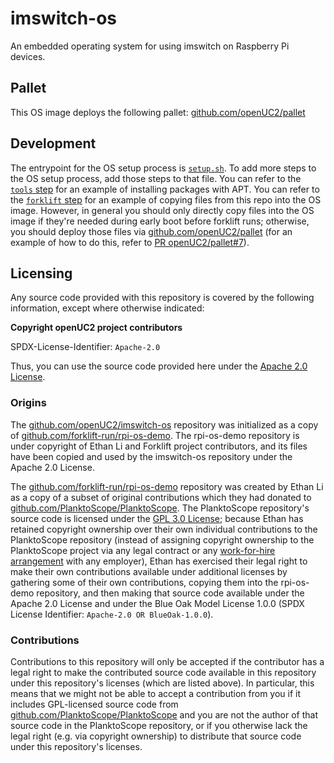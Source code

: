 # imswitch-os
An embedded operating system for using imswitch on Raspberry Pi devices.

## Pallet

This OS image deploys the following pallet:
[github.com/openUC2/pallet](https://github.com/openUC2/pallet)

## Development

The entrypoint for the OS setup process is [`setup.sh`](./setup.sh). To add more steps to the OS
setup process, add those steps to that file. You can refer to the [`tools` step](./tools/install.sh)
for an example of installing packages with APT. You can refer to the
[`forklift` step](./forklift/install.sh) for an example of copying files from this repo into the OS
image. However, in general you should only directly copy files into the OS image if they're needed
during early boot before forklift runs; otherwise, you should deploy those files via
[github.com/openUC2/pallet](https://github.com/openUC2/pallet) (for an example of how to do this,
refer to [PR openUC2/pallet#7](https://github.com/openUC2/pallet/pull/7)).

## Licensing

Any source code provided with this repository is covered by the following information, except where
otherwise indicated:

**Copyright openUC2 project contributors**

SPDX-License-Identifier: `Apache-2.0`

Thus, you can use the source code provided here under the
[Apache 2.0 License](https://www.apache.org/licenses/LICENSE-2.0).

### Origins

The [github.com/openUC2/imswitch-os](https://github.com/openUC2/imswitch-os) repository was
initialized as a copy of
[github.com/forklift-run/rpi-os-demo](https://github.com/forklift-run/rpi-os-demo). The rpi-os-demo
repository is under copyright of Ethan Li and Forklift project contributors, and its files have been
copied and used by the imswitch-os repository under the Apache 2.0 License.

The [github.com/forklift-run/rpi-os-demo](https://github.com/forklift-run/rpi-os-demo) repository
was created by Ethan Li as a copy of a subset of original contributions which they had
donated to [github.com/PlanktoScope/PlanktoScope](https://github.com/PlanktoScope/PlanktoScope). The
PlanktoScope repository's source code is licensed under the
[GPL 3.0 License](https://www.gnu.org/licenses/gpl-3.0.en.html); because Ethan has retained
copyright ownership over their own individual contributions to the PlanktoScope repository (instead
of assigning copyright ownership to the PlanktoScope project via any legal contract or any
[work-for-hire arrangement](https://worksmadeforhire.com/) with any employer), Ethan has exercised
their legal right to make their own contributions available under additional licenses by gathering
some of their own contributions, copying them into the rpi-os-demo repository, and then making that
source code available under the Apache 2.0 License and under the Blue Oak Model License 1.0.0
(SPDX License Identifier: `Apache-2.0 OR BlueOak-1.0.0`).

### Contributions

Contributions to this repository will only be accepted if the contributor has a legal right to
make the contributed source code available in this repository under this repository's licenses
(which are listed above). In particular, this means that we might not be able to accept a
contribution from you if it includes GPL-licensed source code from
[github.com/PlanktoScope/PlanktoScope](https://github.com/PlanktoScope/PlanktoScope) and you are not
the author of that source code in the PlanktoScope repository, or if you otherwise lack the legal
right (e.g. via copyright ownership) to distribute that source code under this repository's
licenses.
